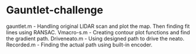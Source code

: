 # Gauntlet-challenge

gauntlet.m - Handling original LIDAR scan and plot the map. Then finding fit lines using RANSAC.
Vmacro-s.m - Creating contour plot functions and find the gradient path.
Driveneato.m - Using designed path to drive the neato.
Recorded.m - Finding the actual path using built-in encoder.
